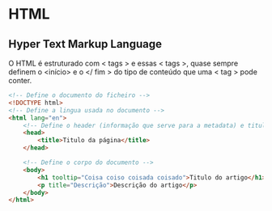 # HTML

## Hyper Text Markup Language

O HTML é estruturado com < tags > e essas < tags >, quase sempre definem o <início> e o </ fim > do tipo de conteúdo que uma < tag >
pode conter.

```html
<!-- Define o documento do ficheiro -->
<!DOCTYPE html>
<!-- Define a lingua usada no documento -->
<html lang="en">
	<!-- Define o header (informação que serve para a metadata) e titulo -->
	<head>
		<title>Titulo da página</title>
	</head>

	<!-- Define o corpo do documento -->
	<body>
		<h1 tooltip="Coisa coiso coisada coisado">Titulo do artigo</h1>
		<p title="Descrição">Descrição do artigo</p>
	</body>
</html>
```

